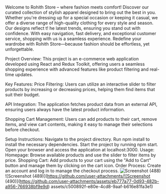 Welcome to Rohith Store – where fashion meets comfort! Discover our curated collection of stylish apparel designed to bring out the best in you. Whether you're dressing up for a special occasion or keeping it casual, we offer a diverse range of high-quality clothing for every style and season. Our designs reflect t!
he latest trends, ensuring you stand out with confidence. With easy navigation, fast delivery, and exceptional customer service, shopping with us is a seamless experience. Redefine your wardrobe with Rohith Store—because fashion should be effortless, yet unforgettable.

Project Overview:
This project is an e-commerce web application developed using React and Redux Toolkit, offering users a seamless shopping experience with advanced features like product filtering and real-time updates.

Key Features:
Price Filtering: Users can utilize an interactive slider to filter products by increasing or decreasing prices, helping them find items that suit their budget.

API Integration: The application fetches product data from an external API, ensuring users always have the latest product information.

Shopping Cart Management: Users can add products to their cart, remove items, and view cart contents, making it easy to manage their selections before checkout.

Setup Instructions:
Navigate to the project directory.
Run npm install to install the necessary dependencies.
Start the project by running npm start.
Open your browser and access the application at localhost:3000.
Usage:
Homepage: Browse available products and use the slider to filter items by price.
Shopping Cart: Add products to your cart using the "Add to Cart" button and manage them by clicking on the cart icon.
Order Process: Create an account and log in to manage the checkout process.
![Screenshot (488)](https://github.com/user-attachments/assets/75c859f1-335a-4ee0-a434-23bcecb3adc6)
![Screenshot (489)](https://github.com/user-attachments/![Screenshot (490)](https://github.com/user-attachments/assets/eb777a77-0d93-482b-a956-766938bf9e9d)
assets/c500892f-e80e-4cd8-9aaf-b616e81fa3e1)
